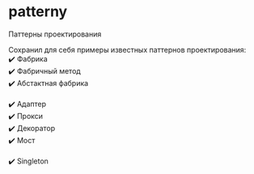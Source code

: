 # patterny
Паттерны проектирования

Сохранил для себя примеры известных паттернов проектирования:<br>
✔️ Фабрика<br>
✔️ Фабричный метод<br>
✔️ Абстактная фабрика<br>
<br>
✔️ Адаптер<br>
✔️ Прокси<br>
✔️ Декоратор<br>
✔️ Мост<br>
<br>
✔️ Singleton<br>
